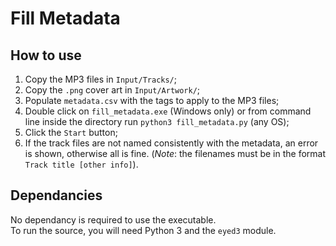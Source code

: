 # Fill Metadata

## How to use
1. Copy the MP3 files in `Input/Tracks/`;
2. Copy the `.png` cover art in `Input/Artwork/`;
3. Populate `metadata.csv` with the tags to apply to the MP3 files;
4. Double click on `fill_metadata.exe` (Windows only) or from command line inside the directory run `python3 fill_metadata.py` (any OS);
5. Click the `Start` button;
6. If the track files are not named consistently with the metadata, an error is shown, otherwise all is fine. (*Note*: the filenames must be in the format `Track title [other info]`).

## Dependancies
No dependancy is required to use the executable.<br>
To run the source, you will need Python 3 and the `eyed3` module.